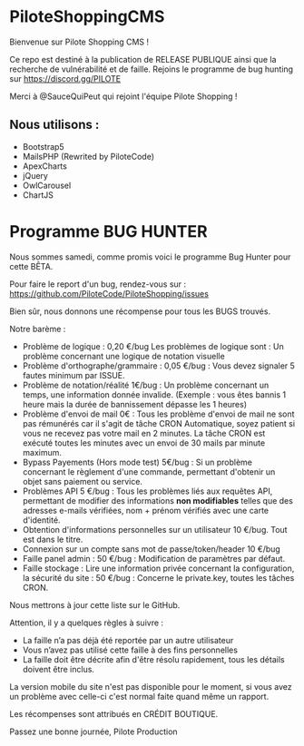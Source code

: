 # PiloteShoppingCMS

Bienvenue sur Pilote Shopping CMS !

Ce repo est destiné à la publication de RELEASE PUBLIQUE ainsi que la recherche de vulnérabilité et de faille.
Rejoins le programme de bug hunting sur https://discord.gg/PILOTE

Merci à @SauceQuiPeut qui rejoint l'équipe Pilote Shopping !

## Nous utilisons : 

- Bootstrap5 
- MailsPHP (Rewrited by PiloteCode)
- ApexCharts
- jQuery
- OwlCarousel
- ChartJS

    
# Programme BUG HUNTER

Nous sommes samedi, comme promis voici le programme Bug Hunter pour cette BÊTA.

Pour faire le report d'un bug, rendez-vous sur : https://github.com/PiloteCode/PiloteShopping/issues

Bien sûr, nous donnons une récompense pour tous les BUGS trouvés.

Notre barème :

- Problème de logique : 0,20 €/bug
Les problèmes de logique sont : Un problème concernant une logique de notation visuelle
- Problème d'orthographe/grammaire : 0,05 €/bug : Vous devez signaler 5 fautes minimum par ISSUE.
- Problème de notation/réalité 1€/bug : Un problème concernant un temps, une information donnée invalide. (Exemple : vous êtes bannis 1 heure mais la durée de bannissement dépasse les 1 heures)
- Problème d'envoi de mail 0€ : Tous les problème d'envoi de mail ne sont pas rémunérés car il s'agit de tâche CRON Automatique, soyez patient si vous ne recevez pas votre mail en 2 minutes. La tâche CRON est exécuté toutes les minutes avec un envoi de 30 mails par minute maximum.
- Bypass Payements (Hors mode test) 5€/bug : Si un problème concernant le règlement d'une commande, permettant d'obtenir un objet sans paiement ou service.
- Problèmes API 5 €/bug : Tous les problèmes liés aux requêtes API, permettant de modifier des informations **non modifiables** telles que des adresses e-mails vérifiées, nom + prénom vérifiés avec une carte d'identité.
- Obtention d'informations personnelles sur un utilisateur 10 €/bug. Tout est dans le titre.
- Connexion sur un compte sans mot de passe/token/header 10 €/bug
- Faille panel admin : 50 €/bug : Modification de paramètres par défaut.
- Faille stockage : Lire une information privée concernant la configuration, la sécurité du site : 50 €/bug : Concerne le private.key, toutes les tâches CRON.

Nous mettrons à jour cette liste sur le GitHub.

Attention, il y a quelques règles à suivre :
- La faille n’a pas déjà été reportée par un autre utilisateur
- Vous n’avez pas utilisé cette faille à des fins personnelles
- La faille doit être décrite afin d'être résolu rapidement, tous les détails doivent être inclus.

La version mobile du site n'est pas disponible pour le moment, si vous avez un problème avec celle-ci c'est normal faite quand même un rapport.

Les récompenses sont attribués en CRÉDIT BOUTIQUE.

Passez une bonne journée,
Pilote Production
